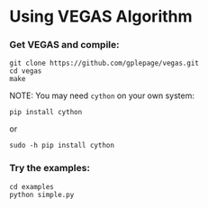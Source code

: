 # Using VEGAS Algorithm


### Get VEGAS and compile:


```
git clone https://github.com/gplepage/vegas.git
cd vegas
make
```

NOTE: You may need ```cython``` on your own system:

```
pip install cython
```

or

```
sudo -h pip install cython
```


### Try the examples:

```
cd examples
python simple.py
```

